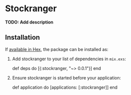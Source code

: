 # Stockranger

**TODO: Add description**

## Installation

If [available in Hex](https://hex.pm/docs/publish), the package can be installed as:

  1. Add stockranger to your list of dependencies in `mix.exs`:

        def deps do
          [{:stockranger, "~> 0.0.1"}]
        end

  2. Ensure stockranger is started before your application:

        def application do
          [applications: [:stockranger]]
        end
